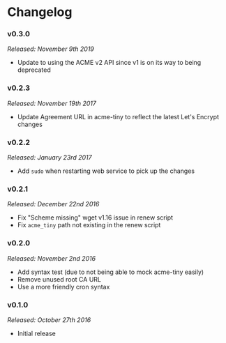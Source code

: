 # Changelog

### v0.3.0

*Released: November 9th 2019*

- Update to using the ACME v2 API since v1 is on its way to being deprecated

### v0.2.3

*Released: November 19th 2017*

- Update Agreement URL in acme-tiny to reflect the latest Let's Encrypt changes

### v0.2.2

*Released: January 23rd 2017*

- Add `sudo` when restarting web service to pick up the changes

### v0.2.1

*Released: December 22nd 2016*

- Fix "Scheme missing" wget v1.16 issue in renew script
- Fix `acme_tiny` path not existing in the renew script

### v0.2.0

*Released: November 2nd 2016*

- Add syntax test (due to not being able to mock acme-tiny easily)
- Remove unused root CA URL
- Use a more friendly cron syntax

### v0.1.0

*Released: October 27th 2016*

- Initial release
